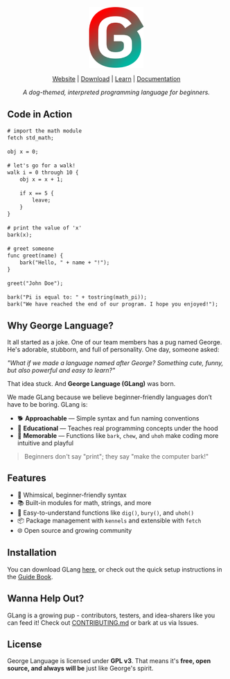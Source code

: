 <div align="center">
  <picture>
    <img
         src="assets/george_language_icon.svg"
         width="25%">
  </picture>

[Website](https://sites.google.com/view/george-lang/home/) | [Download](https://sites.google.com/view/george-lang/install/) | [Learn](https://sites.google.com/view/george-lang/documentation/guide-book/) | [Documentation](https://sites.google.com/view/george-lang/documentation/standard-docs/)

_A dog-themed, interpreted programming language for beginners._
</div>

## Code in Action

```
# import the math module
fetch std_math;

obj x = 0;

# let's go for a walk!
walk i = 0 through 10 {
    obj x = x + 1;

    if x == 5 {
        leave;
    }
}

# print the value of 'x'
bark(x);

# greet someone
func greet(name) {
    bark("Hello, " + name + "!");
}

greet("John Doe");

bark("Pi is equal to: " + tostring(math_pi));
bark("We have reached the end of our program. I hope you enjoyed!");
```

## Why George Language?

It all started as a joke. One of our team members has a pug named George. He's adorable, stubborn, and full of personality. One day, someone asked:

_"What if we made a language named after George? Something cute, funny, but also powerful and easy to learn?"_

That idea stuck. And **George Language (GLang)** was born.

We made GLang because we believe beginner-friendly languages don’t have to be boring. GLang is:

- 🐕 **Approachable** — Simple syntax and fun naming conventions
- 🧠 **Educational** — Teaches real programming concepts under the hood
- 🎉 **Memorable** — Functions like `bark`, `chew`, and `uhoh` make coding more intuitive and playful

> Beginners don't say "print"; they say "make the computer bark!"

## Features

- 🐶 Whimsical, beginner-friendly syntax
- 📚 Built-in modules for math, strings, and more
- 💬 Easy-to-understand functions like `dig()`, `bury()`, and `uhoh()`
- 📦 Package management with `kennels` and extensible with `fetch`
- 🌐 Open source and growing community

## Installation

You can download GLang [here](https://sites.google.com/view/george-lang/install/), or check out the quick setup instructions in the [Guide Book](https://sites.google.com/view/george-lang/documentation/guide-book/).

## Wanna Help Out?

GLang is a growing pup - contributors, testers, and idea-sharers like you can feed it! Check out [CONTRIBUTING.md](./CONTRIBUTING.md) or bark at us via Issues.

## License

George Language is licensed under **GPL v3**.
That means it's **free, open source, and always will be** just like George's spirit.
